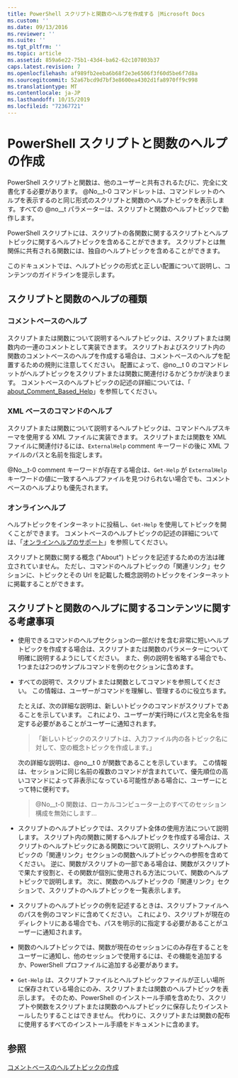 ```yaml
---
title: PowerShell スクリプトと関数のヘルプを作成する |Microsoft Docs
ms.custom: ''
ms.date: 09/13/2016
ms.reviewer: ''
ms.suite: ''
ms.tgt_pltfrm: ''
ms.topic: article
ms.assetid: 859a6e22-75b1-43d4-ba62-62c107803b37
caps.latest.revision: 7
ms.openlocfilehash: af989fb2eeba6b68f2e3e6506f3f60d5be6f7d8a
ms.sourcegitcommit: 52a67bcd9d7bf3e8600ea4302d1fa8970ff9c998
ms.translationtype: MT
ms.contentlocale: ja-JP
ms.lasthandoff: 10/15/2019
ms.locfileid: "72367721"
---
```

# <a name="writing-help-for-powershell-scripts-and-functions"></a>PowerShell スクリプトと関数のヘルプの作成

PowerShell スクリプトと関数は、他のユーザーと共有されるたびに、完全に文書化する必要があります。
@No__t-0 コマンドレットは、コマンドレットのヘルプを表示するのと同じ形式のスクリプトと関数のヘルプトピックを表示します。すべての @no__t パラメーターは、スクリプトと関数のヘルプトピックで動作します。

PowerShell スクリプトには、スクリプトの各関数に関するスクリプトとヘルプトピックに関するヘルプトピックを含めることができます。
スクリプトとは無関係に共有される関数には、独自のヘルプトピックを含めることができます。

このドキュメントでは、ヘルプトピックの形式と正しい配置について説明し、コンテンツのガイドラインを提示します。

## <a name="types-of-script-and-function-help"></a>スクリプトと関数のヘルプの種類

### <a name="comment-based-help"></a>コメントベースのヘルプ
スクリプトまたは関数について説明するヘルプトピックは、スクリプトまたは関数内の一連のコメントとして実装できます。
スクリプトおよびスクリプト内の関数のコメントベースのヘルプを作成する場合は、コメントベースのヘルプを配置するための規則に注意してください。
配置によって、@no__t 0 のコマンドレットがヘルプトピックをスクリプトまたは関数に関連付けるかどうかが決まります。
コメントベースのヘルプトピックの記述の詳細については、「 [about_Comment_Based_Help](/powershell/module/microsoft.powershell.core/about/about_comment_based_help)」を参照してください。

### <a name="xml-based-command-help"></a>XML ベースのコマンドのヘルプ
スクリプトまたは関数について説明するヘルプトピックは、コマンドヘルプスキーマを使用する XML ファイルに実装できます。
スクリプトまたは関数を XML ファイルに関連付けるには、`ExternalHelp` comment キーワードの後に XML ファイルのパスと名前を指定します。

@No__t-0 comment キーワードが存在する場合は、`Get-Help` が `ExternalHelp` キーワードの値に一致するヘルプファイルを見つけられない場合でも、コメントベースのヘルプよりも優先されます。

### <a name="online-help"></a>オンラインヘルプ
ヘルプトピックをインターネットに投稿し、`Get-Help` を使用してトピックを開くことができます。
コメントベースのヘルプトピックの記述の詳細については、「[オンラインヘルプのサポート](../module/supporting-online-help.md)」を参照してください。

スクリプトと関数に関する概念 ("About") トピックを記述するための方法は確立されていません。
ただし、コマンドのヘルプトピックの「関連リンク」セクションに、トピックとその Url を記載した概念説明のトピックをインターネットに掲載することができます。

## <a name="content-considerations-for-script-and-function-help"></a>スクリプトと関数のヘルプに関するコンテンツに関する考慮事項

- 使用できるコマンドのヘルプセクションの一部だけを含む非常に短いヘルプトピックを作成する場合は、スクリプトまたは関数のパラメーターについて明確に説明するようにしてください。 また、例の説明を省略する場合でも、1つまたは2つのサンプルコマンドを例のセクションに含めます。

- すべての説明で、スクリプトまたは関数としてコマンドを参照してください。 この情報は、ユーザーがコマンドを理解し、管理するのに役立ちます。

  たとえば、次の詳細な説明は、新しいトピックのコマンドがスクリプトであることを示しています。 これにより、ユーザーが実行時にパスと完全名を指定する必要があることがユーザーに通知されます。

  > 「新しいトピックのスクリプトは、入力ファイル内の各トピック名に対して、空の概念トピックを作成します。」

  次の詳細な説明は、@no__t 0 が関数であることを示しています。 この情報は、セッションに同じ名前の複数のコマンドが含まれていて、優先順位の高いコマンドによって非表示になっている可能性がある場合に、ユーザーにとって特に便利です。

  > @No__t-0 関数は、ローカルコンピューター上のすべてのセッション構成を無効にします...

- スクリプトのヘルプトピックでは、スクリプト全体の使用方法について説明します。 スクリプト内の関数に関するヘルプトピックを作成する場合は、スクリプトのヘルプトピックにある関数について説明し、スクリプトヘルプトピックの「関連リンク」セクションの関数ヘルプトピックへの参照を含めてください。 逆に、関数がスクリプトの一部である場合は、関数がスクリプトで果たす役割と、その関数が個別に使用される方法について、関数のヘルプトピックで説明します。 次に、関数のヘルプトピックの「関連リンク」セクションで、スクリプトのヘルプトピックを一覧表示します。

- スクリプトのヘルプトピックの例を記述するときは、スクリプトファイルへのパスを例のコマンドに含めてください。 これにより、スクリプトが現在のディレクトリにある場合でも、パスを明示的に指定する必要があることがユーザーに通知されます。

- 関数のヘルプトピックでは、関数が現在のセッションにのみ存在することをユーザーに通知し、他のセッションで使用するには、その機能を追加するか、PowerShell プロファイルに追加する必要があります。

- `Get-Help` は、スクリプトファイルとヘルプトピックファイルが正しい場所に保存されている場合にのみ、スクリプトまたは関数のヘルプトピックを表示します。 そのため、PowerShell のインストール手順を含めたり、スクリプトや関数をスクリプトまたは関数のヘルプトピックに保存したりインストールしたりすることはできません。 代わりに、スクリプトまたは関数の配布に使用するすべてのインストール手順をドキュメントに含めます。

## <a name="see-also"></a>参照

[コメントベースのヘルプトピックの作成](./writing-comment-based-help-topics.md)
